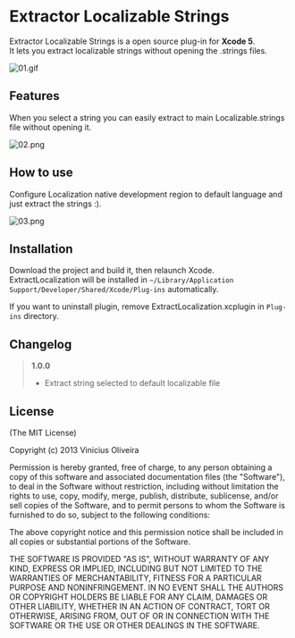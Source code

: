 # Extractor Localizable Strings
Extractor Localizable Strings is a open source plug-in for **Xcode 5**.  
It lets you extract localizable strings without opening the .strings files.

![01.gif](https://raw.githubusercontent.com/viniciusmo/extract-localizable-string-plugin-xcode/master/Resources/01.gif)

## Features
When you select a string you can easily extract to main Localizable.strings file without opening it.

![02.png](https://raw.githubusercontent.com/viniciusmo/extract-localizable-string-plugin-xcode/master/Resources/02.png)

## How to use
Configure Localization native development region to default language and just extract the strings :).

![03.png](https://raw.githubusercontent.com/viniciusmo/extract-localizable-string-plugin-xcode/master/Resources/03.png)

## Installation
Download the project and build it, then relaunch Xcode.  
ExtractLocalization will be installed in `~/Library/Application Support/Developer/Shared/Xcode/Plug-ins` automatically.

If you want to uninstall plugin, remove ExtractLocalization.xcplugin in `Plug-ins` directory.

## Changelog
> **1.0.0**
> 
> - Extract string selected to default localizable file

## License

(The MIT License)

Copyright (c) 2013 Vinicius Oliveira

Permission is hereby granted, free of charge, to any person obtaining a copy of this software and associated documentation files (the "Software"), to deal in the Software without restriction, including without limitation the rights to use, copy, modify, merge, publish, distribute, sublicense, and/or sell copies of the Software, and to permit persons to whom the Software is furnished to do so, subject to the following conditions:

The above copyright notice and this permission notice shall be included in all copies or substantial portions of the Software.

THE SOFTWARE IS PROVIDED "AS IS", WITHOUT WARRANTY OF ANY KIND, EXPRESS OR IMPLIED, INCLUDING BUT NOT LIMITED TO THE WARRANTIES OF MERCHANTABILITY, FITNESS FOR A PARTICULAR PURPOSE AND NONINFRINGEMENT. IN NO EVENT SHALL THE AUTHORS OR COPYRIGHT HOLDERS BE LIABLE FOR ANY CLAIM, DAMAGES OR OTHER LIABILITY, WHETHER IN AN ACTION OF CONTRACT, TORT OR OTHERWISE, ARISING FROM, OUT OF OR IN CONNECTION WITH THE SOFTWARE OR THE USE OR OTHER DEALINGS IN THE SOFTWARE.




